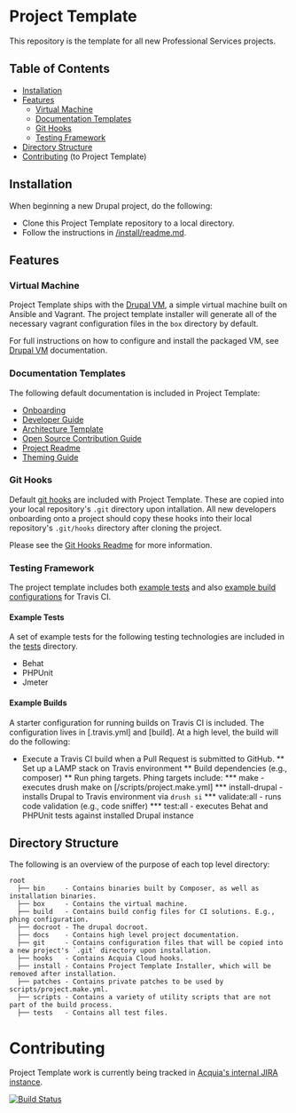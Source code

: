 # Project Template

This repository is the template for all new Professional Services projects.

## Table of Contents

* [Installation](#installation)
* [Features](#features)
  * [Virtual Machine](#virtual-machine)
  * [Documentation Templates](#documentation-templates)
  * [Git Hooks](#git-hooks)
  * [Testing Framework](#testing-framework)
* [Directory Structure](#directory-structure)
* [Contributing](#contributing) (to Project Template)

## Installation

When beginning a new Drupal project, do the following:

* Clone this Project Template repository to a local directory.
* Follow the instructions in [/install/readme.md](/install/readme.md).

## Features

### Virtual Machine

Project Template ships with the [Drupal VM](https://github.com/geerlingguy/drupal-vm), a simple virtual machine built on Ansible and Vagrant. The project template installer will generate all of the necessary vagrant configuration files in the `box` directory by default. 

For full instructions on how to configure and install the packaged VM, see [Drupal VM](https://github.com/geerlingguy/drupal-vm) documentation.

### Documentation Templates

The following default documentation is included in Project Template:
* [Onboarding](/docs/onboarding.md)
* [Developer Guide](/docs/developer-guide.md)
* [Architecture Template](/docs/drupal-architecture-template.md)
* [Open Source Contribution Guide](/docs/os-contribution.md)
* [Project Readme](/docs/readme.md)
* [Theming Guide](/docs/theming.md)

### Git Hooks

Default [git hooks](https://git-scm.com/book/en/v2/Customizing-Git-Git-Hooks) are included with Project Template. These are copied into your local repository's `.git` directory upon intallation. All new developers onboarding onto a project should copy these hooks into their local repository's `.git/hooks` directory after cloning the project.

Please see the [Git Hooks Readme](/hooks/readme.md) for more information.

### Testing Framework

The project template includes both [example tests](/tests) and also [example
build configurations](/build) for Travis CI.

#### Example Tests
A set of example tests for the following testing technologies are included in the [tests](/tests) directory.
* Behat
* PHPUnit
* Jmeter

#### Example Builds
A starter configuration for running builds on Travis CI is included. The
configuration lives in [.travis.yml] and [build]. At a high level, the build
will do the following:
* Execute a Travis CI build when a Pull Request is submitted to GitHub.
** Set up a LAMP stack on Travis environment
** Build dependencies (e.g., composer)
** Run phing targets. Phing targets include:
*** make           - executes drush make on [/scripts/project.make.yml]
*** install-drupal - installs Drupal to Travis environment via `drush si` 
*** validate:all   - runs code validation (e.g., code sniffer)
*** test:all       - executes Behat and PHPUnit tests against installed Drupal instance

## Directory Structure

The following is an overview of the purpose of each top level directory:

    root
      ├── bin     - Contains binaries built by Composer, as well as installation binaries.
      ├── box     - Contains the virtual machine.
      ├── build   - Contains build config files for CI solutions. E.g., phing configuration.
      ├── docroot - The drupal docroot.
      ├── docs    - Contains high level project documentation. 
      ├── git     - Contains configuration files that will be copied into a new project's `.git` directory upon installation.
      ├── hooks   - Contains Acquia Cloud hooks.
      ├── install - Contains Project Template Installer, which will be removed after installation.
      ├── patches - Contains private patches to be used by scripts/project.make.yml.
      ├── scripts - Contains a variety of utility scripts that are not part of the build process.
      ├── tests   - Contains all test files.

# Contributing

Project Template work is currently being tracked in [Acquia's internal JIRA instance](https://backlog.acquia.com/browse/PPT).

[![Build Status](https://magnum.travis-ci.com/acquia-pso/project-template.svg?token=eFBAT6vQ9cqDh1Sed5Mw&branch=7.x)](https://magnum.travis-ci.com/acquia-pso/project-template)
